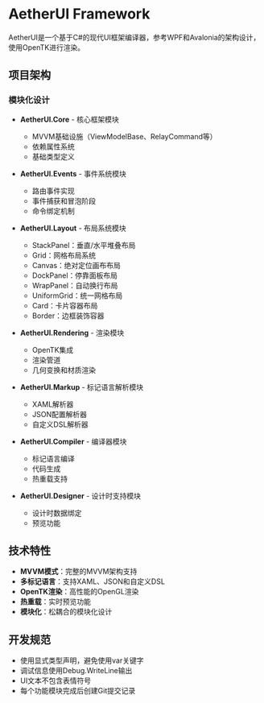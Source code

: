 # AetherUI Framework

AetherUI是一个基于C#的现代UI框架编译器，参考WPF和Avalonia的架构设计，使用OpenTK进行渲染。

## 项目架构

### 模块化设计

- **AetherUI.Core** - 核心框架模块
  - MVVM基础设施（ViewModelBase、RelayCommand等）
  - 依赖属性系统
  - 基础类型定义

- **AetherUI.Events** - 事件系统模块
  - 路由事件实现
  - 事件捕获和冒泡阶段
  - 命令绑定机制

- **AetherUI.Layout** - 布局系统模块
  - StackPanel：垂直/水平堆叠布局
  - Grid：网格布局系统
  - Canvas：绝对定位画布布局
  - DockPanel：停靠面板布局
  - WrapPanel：自动换行布局
  - UniformGrid：统一网格布局
  - Card：卡片容器布局
  - Border：边框装饰容器

- **AetherUI.Rendering** - 渲染模块
  - OpenTK集成
  - 渲染管道
  - 几何变换和材质渲染

- **AetherUI.Markup** - 标记语言解析模块
  - XAML解析器
  - JSON配置解析器
  - 自定义DSL解析器

- **AetherUI.Compiler** - 编译器模块
  - 标记语言编译
  - 代码生成
  - 热重载支持

- **AetherUI.Designer** - 设计时支持模块
  - 设计时数据绑定
  - 预览功能

## 技术特性

- **MVVM模式**：完整的MVVM架构支持
- **多标记语言**：支持XAML、JSON和自定义DSL
- **OpenTK渲染**：高性能的OpenGL渲染
- **热重载**：实时预览功能
- **模块化**：松耦合的模块化设计

## 开发规范

- 使用显式类型声明，避免使用var关键字
- 调试信息使用Debug.WriteLine输出
- UI文本不包含表情符号
- 每个功能模块完成后创建Git提交记录
